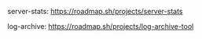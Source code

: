 server-stats:
https://roadmap.sh/projects/server-stats

log-archive:
https://roadmap.sh/projects/log-archive-tool
